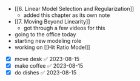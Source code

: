 - [[6. Linear Model Selection and Regularization]] 
	- added this chapter as its own note
- [[7. Moving Beyond Linearity]]
	- got through a few videos for this
- going to the office today
- starting new modeling role
- working on [[Hit Ratio Model]] 
- [x] move desk ✅ 2023-08-15
- [x] make coffee ✅ 2023-08-15
- [x] do dishes ✅ 2023-08-15

